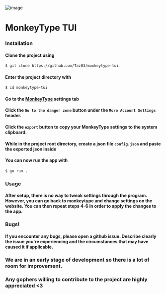 ![image](https://github.com/KeiranScript/monkeytype-tui/assets/159267417/cce72505-3cf1-41f0-a68d-890ea7dba19d)

# MonkeyType TUI

### Installation
#### Clone the project using
```bash
$ git clone https://github.com/Taz03/monkeytype-tui
```

#### Enter the project directory with
```bash
$ cd monkeytype-tui
```

#### Go to the <a href="https://monkeytype.com/settings">MonkeyType</a> settings tab
#### Click the `Go to the danger zone` button under the `More Account Settings` header.
#### Click the `export` button to copy your MonkeyType settings to the system clipboard.
#### While in the project root directory, create a json file `config.json` and paste the exported json inside

#### You can now run the app with
```bash
$ go run .
``` 

### Usage
#### After setup, there is no way to tweak settings through the program. However, you can go back to monkeytype and change settings on the website. You can then repeat steps 4-6 in order to apply the changes to the app. <br>

### Bugs!
#### If you encounter any bugs, please open a github issue. Describe clearly the issue you're experiencing and the circumstances that may have caused it if applicable. <br>

### We are in an early stage of development so there is a lot of room for improvement. 
### Any gophers willing to contribute to the project are highly appreciated <3

